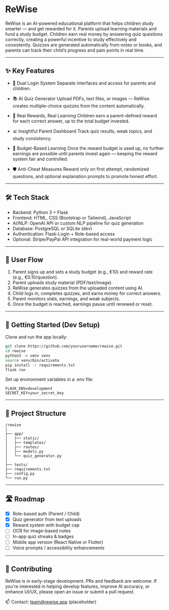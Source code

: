 # ReWise

ReWise is an AI-powered educational platform that helps children study smarter — and get rewarded for it. Parents upload learning materials and fund a study budget. Children earn real money by answering quiz questions correctly, creating a powerful incentive to study effectively and consistently. Quizzes are generated automatically from notes or books, and parents can track their child’s progress and pain points in real time.

---

## ✨ Key Features

* 🔐 Dual Login System
  Separate interfaces and access for parents and children.

* 📚 AI Quiz Generator
  Upload PDFs, text files, or images — ReWise creates multiple-choice quizzes from the content automatically.

* 💸 Real Rewards, Real Learning
  Children earn a parent-defined reward for each correct answer, up to the total budget invested.

* 📊 Insightful Parent Dashboard
  Track quiz results, weak topics, and study consistency.

* 🔁 Budget-Based Learning
  Once the reward budget is used up, no further earnings are possible until parents invest again — keeping the reward system fair and controlled.

* 🛡️ Anti-Cheat Measures
  Reward only on first attempt, randomized questions, and optional explanation prompts to promote honest effort.

---

## 🛠 Tech Stack

* Backend: Python 3 + Flask
* Frontend: HTML, CSS (Bootstrap or Tailwind), JavaScript
* AI/NLP: OpenAI API or custom NLP pipeline for quiz generation
* Database: PostgreSQL or SQLite (dev)
* Authentication: Flask-Login + Role-based access
* Optional: Stripe/PayPal API integration for real-world payment logic

---

## 🔁 User Flow

1. Parent signs up and sets a study budget (e.g., €10) and reward rate (e.g., €0.10/question).
2. Parent uploads study material (PDF/text/image).
3. ReWise generates quizzes from the uploaded content using AI.
4. Child logs in, completes quizzes, and earns money for correct answers.
5. Parent monitors stats, earnings, and weak subjects.
6. Once the budget is reached, earnings pause until renewed or reset.

---

## 🚀 Getting Started (Dev Setup)

Clone and run the app locally:

```bash
git clone https://github.com/yourusername/rewise.git
cd rewise
python3 -m venv venv
source venv/bin/activate
pip install -r requirements.txt
flask run
```

Set up environment variables in a .env file:

```
FLASK_ENV=development
SECRET_KEY=your_secret_key
```

---

## 📁 Project Structure

```
/rewise
│
├── app/
│   ├── static/
│   ├── templates/
│   ├── routes/
│   ├── models.py
│   └── quiz_generator.py
│
├── tests/
├── requirements.txt
├── config.py
└── run.py
```

---

## 🛣️ Roadmap

* [x] Role-based auth (Parent / Child)
* [x] Quiz generator from text uploads
* [x] Reward system with budget cap
* [ ] OCR for image-based notes
* [ ] In-app quiz streaks & badges
* [ ] Mobile app version (React Native or Flutter)
* [ ] Voice prompts / accessibility enhancements

---

## 🙌 Contributing

ReWise is in early-stage development. PRs and feedback are welcome. If you're interested in helping develop features, improve AI accuracy, or enhance UI/UX, please open an issue or submit a pull request.

📫 Contact: [team@rewise.app](mailto:team@rewise.app) (placeholder)

